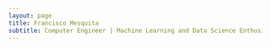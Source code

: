 ```yaml
---
layout: page
title: Francisco Mesquita
subtitle: Computer Engineer | Machine Learning and Data Science Enthusiast | Dedicated Learner
---
```


